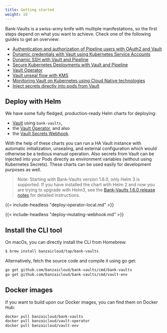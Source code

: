 ```yaml
---
title: Getting started
weight: 10
---
```


Bank-Vaults is a swiss-army knife with multiple manifestations, so the first steps depend on what you want to achieve.
Check one of the following guides to get an overview:

- [Authentication and authorization of Pipeline users with OAuth2 and Vault](https://banzaicloud.com/blog/oauth2-vault/)
- [Dynamic credentials with Vault using Kubernetes Service Accounts](https://banzaicloud.com/blog/vault-dynamic-secrets/)
- [Dynamic SSH with Vault and Pipeline](https://banzaicloud.com/blog/vault-dynamic-ssh/)
- [Secure Kubernetes Deployments with Vault and Pipeline](https://banzaicloud.com/blog/hashicorp-guest-post/)
- [Vault Operator](https://banzaicloud.com/blog/vault-operator/)
- [Vault unseal flow with KMS](https://banzaicloud.com/blog/vault-unsealing/)
- [Monitoring Vault on Kubernetes using Cloud Native technologies](https://banzaicloud.com/blog/monitoring-vault-grafana/)
- [Inject secrets directly into pods from Vault](https://banzaicloud.com/blog/inject-secrets-into-pods-vault-revisited/)

## Deploy with Helm

We have some fully fledged, production-ready Helm charts for deploying:

- [Vault](https://github.com/banzaicloud/bank-vaults/tree/master/charts/vault) using `bank-vaults`,
- the [Vault Operator](https://github.com/banzaicloud/bank-vaults/tree/master/charts/vault-operator), and also
- the [Vault Secrets Webhook](https://github.com/banzaicloud/bank-vaults/tree/master/charts/vault-secrets-webhook).

With the help of these charts you can run a HA Vault instance with automatic initialization, unsealing, and external configuration which would otherwise be a tedious manual operation. Also secrets from Vault can be injected into your Pods directly as environment variables (without using Kubernetes Secrets). These charts can be used easily for development purposes as well.

> Note: Starting with Bank-Vaults version 1.6.0, only Helm 3 is supported. If you have installed the chart with Helm 2 and now you are trying to upgrade with Helm3, see the [Bank-Vaults 1.6.0 release notes](https://github.com/banzaicloud/bank-vaults/releases/tag/1.6.0) for detailed instructions.

{{< include-headless "deploy-operator-local.md" >}}

{{< include-headless "deploy-mutating-webhook.md" >}}

## Install the CLI tool

On macOs, you can directly install the CLI from Homebrew:

```bash
$ brew install banzaicloud/tap/bank-vaults
```

Alternatively, fetch the source code and compile it using go get:

```bash
go get github.com/banzaicloud/bank-vaults/cmd/bank-vaults
go get github.com/banzaicloud/bank-vaults/cmd/vault-env
```

## Docker images

If you want to build upon our Docker images, you can find them on Docker Hub:

```bash
docker pull banzaicloud/bank-vaults
docker pull banzaicloud/vault-operator
docker pull banzaicloud/vault-env
```
